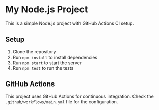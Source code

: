 # My Node.js Project

This is a simple Node.js project with GitHub Actions CI setup.

## Setup

1. Clone the repository
2. Run `npm install` to install dependencies
3. Run `npm start` to start the server
4. Run `npm test` to run the tests

## GitHub Actions

This project uses GitHub Actions for continuous integration. Check the `.github/workflows/main.yml` file for the configuration.
